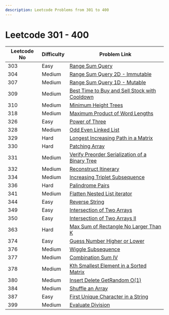 ```yaml
---
description: Leetcode Problems from 301 to 400
---
```


# Leetcode 301 - 400



| Leetcode No | Difficulty | Problem Link                                                                                                                                                       |
| ----------- | ---------- | ------------------------------------------------------------------------------------------------------------------------------------------------------------------ |
| 303         | Easy       | [Range Sum Query](../difficulty-based-problem-index/leetcode-easy/leetcode-303-range-sum-query-immutable.md)                                                       |
| 304         | Medium     | [Range Sum Query 2D - Immutable](../difficulty-based-problem-index/leetcode-medium/leetcode-304-range-sum-query-2d-immutable.md)                                   |
| 307         | Medium     | [Range Sum Query 1D - Mutable](../difficulty-based-problem-index/leetcode-medium/leetcode-307-range-sum-query-mutable.md)                                          |
| 309         | Medium     | [Best Time to Buy and Sell Stock with Cooldown](../difficulty-based-problem-index/leetcode-medium/leetcode-309-best-time-to-buy-and-sell-stock-with-cooldown.md)   |
| 310         | Medium     | [Minimum Height Trees](../difficulty-based-problem-index/leetcode-medium/leetcode-310-minimum-height-trees.md)                                                     |
| 318         | Medium     | [Maximum Product of Word Lengths](../difficulty-based-problem-index/leetcode-medium/leetcode-318-maximum-product-of-word-lengths.md)                               |
| 326         | Easy       | [Power of Three](../difficulty-based-problem-index/leetcode-easy/leetcode-326-power-of-three.md)                                                                   |
| 328         | Medium     | [Odd Even Linked List](../difficulty-based-problem-index/leetcode-medium/leetcode-328-odd-even-linked-list.md)                                                     |
| 329         | Hard       | [Longest Increasing Path in a Matrix](../difficulty-based-problem-index/leetcode-hard/leetcode-329-longest-increasing-path-in-a-matrix.md)                         |
| 330         | Hard       | [Patching Array](../difficulty-based-problem-index/leetcode-hard/leetcode-330-patching-array.md)                                                                   |
| 331         | Medium     | [Verify Preorder Serialization of a Binary Tree](../difficulty-based-problem-index/leetcode-medium/leetcode-331-verify-preorder-serialization-of-a-binary-tree.md) |
| 332         | Medium     | [Reconstruct Itinerary](../difficulty-based-problem-index/leetcode-medium/leetcode-332-reconstruct-itinerary.md)                                                   |
| 334         | Medium     | [Increasing Triplet Subsequence](../difficulty-based-problem-index/leetcode-medium/leetcode-334-increasing-triplet-subsequence.md)                                 |
| 336         | Hard       | [Palindrome Pairs](../difficulty-based-problem-index/leetcode-hard/leetcode-336-palindrome-pairs.md)                                                               |
| 341         | Medium     | [Flatten Nested List iterator](../difficulty-based-problem-index/leetcode-medium/leetcode-341-flatten-nested-list-iterator.md)                                     |
| 344         | Easy       | [Reverse String](../difficulty-based-problem-index/leetcode-easy/leetcode-344-reverse-string.md)                                                                   |
| 349         | Easy       | [Intersection of Two Arrays](../difficulty-based-problem-index/leetcode-easy/leetcode-349-intersection-of-two-arrays.md)                                           |
| 350         | Easy       | [Intersection of Two Arrays II](../difficulty-based-problem-index/leetcode-easy/leetcode-350-intersection-of-two-array-ii.md)                                      |
| 363         | Hard       | [Max Sum of Rectangle No Larger Than K](../difficulty-based-problem-index/leetcode-hard/leetcode-363-max-sum-of-rectangle-no-larger-than-k.md)                     |
| 374         | Easy       | [Guess Number Higher or Lower](../difficulty-based-problem-index/leetcode-easy/leetcode-374-guess-number-higher-or-lower.md)                                       |
| 376         | Medium     | [Wiggle Subsequence](../difficulty-based-problem-index/leetcode-medium/leetcode-376-wiggle-subsequence.md)                                                         |
| 377         | Medium     | [Combination Sum IV](../difficulty-based-problem-index/leetcode-medium/leetcode-377-combination-sum-iv.md)                                                         |
| 378         | Medium     | [Kth Smallest Element in a Sorted Matrix](../difficulty-based-problem-index/leetcode-medium/leetcode-378-kth-smallest-element-in-a-sorted-matrix.md)               |
| 380         | Medium     | [Insert Delete GetRandom O(1)](../difficulty-based-problem-index/leetcode-medium/leetcode-380-insert-delete-getrandom-o-1.md)                                      |
| 384         | Medium     | [Shuffle an Array](../difficulty-based-problem-index/leetcode-medium/leetcode-384-shuffle-an-array.md)                                                             |
| 387         | Easy       | [First Unique Character in a String](../difficulty-based-problem-index/leetcode-easy/leetcode-387-first-unique-character-in-a-string.md)                           |
| 399         | Medium     | [Evaluate Division](../difficulty-based-problem-index/leetcode-medium/leetcode-399-evaluate-division.md)                                                           |
